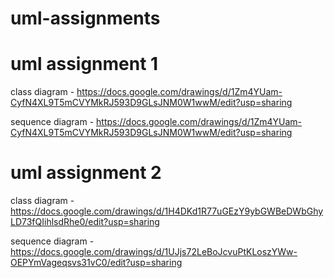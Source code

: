 # uml-assignments

# uml assignment 1 
class diagram - https://docs.google.com/drawings/d/1Zm4YUam-CyfN4XL9T5mCVYMkRJ593D9GLsJNM0W1wwM/edit?usp=sharing

sequence diagram - https://docs.google.com/drawings/d/1Zm4YUam-CyfN4XL9T5mCVYMkRJ593D9GLsJNM0W1wwM/edit?usp=sharing

# uml assignment 2
class diagram - https://docs.google.com/drawings/d/1H4DKd1R77uGEzY9ybGWBeDWbGhyLD73fQIihlsdRhe0/edit?usp=sharing

sequence diagram - https://docs.google.com/drawings/d/1UJjs72LeBoJcvuPtKLoszYWw-OEPYmVageqsvs31vC0/edit?usp=sharing
